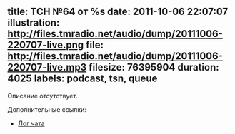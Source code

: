 title: ТСН №64 от %s
date: 2011-10-06 22:07:07
illustration: http://files.tmradio.net/audio/dump/20111006-220707-live.png
file: http://files.tmradio.net/audio/dump/20111006-220707-live.mp3
filesize: 76395904
duration: 4025
labels: podcast, tsn, queue
---
Описание отсутствует.

Дополнительные ссылки:

- [Лог чата](http://files.tmradio.net/audio/dump/20111006-220707-live.log)

